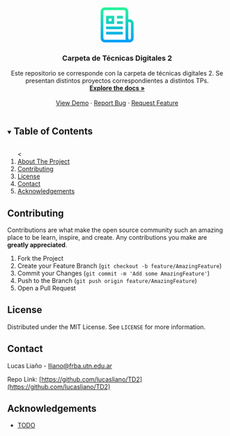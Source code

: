 <!-- PROJECT LOGO -->
<br />
<p align="center">
  <a href="https://github.com/lucasliano/TD2">
    <img src="images/logo.png" alt="Logo" width="80" height="80">
  </a>

  <h3 align="center">Carpeta de Técnicas Digitales 2</h3>

  <p align="center">
    Este repositorio se corresponde con la carpeta de técnicas digitales 2. Se presentan distintos proyectos correspondientes a distintos TPs.
    <br />
    <a href="https://github.com/lucasliano/TD2"><strong>Explore the docs »</strong></a>
    <br />
    <br />
    <a href="https://github.com/lucasliano/TD2">View Demo</a>
    ·
    <a href="https://github.com/lucasliano/TD2/issues">Report Bug</a>
    ·
    <a href="https://github.com/lucasliano/TD2/issues">Request Feature</a>
  </p>
</p>



<!-- TABLE OF CONTENTS -->
<details open="open">
  <summary><h2 style="display: inline-block">Table of Contents</h2></summary>
  <ol>
    <<li>
      <a href="#about-the-project">About The Project</a>
    </li>
    <li><a href="#contributing">Contributing</a></li>
    <li><a href="#license">License</a></li>
    <li><a href="#contact">Contact</a></li>
    <li><a href="#acknowledgements">Acknowledgements</a></li>
  </ol>
</details>


<!-- CONTRIBUTING -->
## Contributing

Contributions are what make the open source community such an amazing place to be learn, inspire, and create. Any contributions you make are **greatly appreciated**.

1. Fork the Project
2. Create your Feature Branch (`git checkout -b feature/AmazingFeature`)
3. Commit your Changes (`git commit -m 'Add some AmazingFeature'`)
4. Push to the Branch (`git push origin feature/AmazingFeature`)
5. Open a Pull Request


<!-- LICENSE -->
## License

Distributed under the MIT License. See `LICENSE` for more information.

<!-- CONTACT -->
## Contact

Lucas Liaño - lliano@frba.utn.edu.ar

Repo Link: [https://github.com/lucasliano/TD2](https://github.com/lucasliano/TD2)



<!-- ACKNOWLEDGEMENTS -->
## Acknowledgements

* [TODO](https://github.com/lucasliano/TD2)
